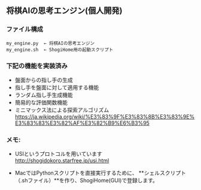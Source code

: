 ## 将棋AIの思考エンジン(個人開発)

### ファイル構成
```
my_engine.py  ← 将棋AIの思考エンジン
my_engine.sh  ← ShogiHome用の起動スクリプト
```

### 下記の機能を実装済み
- 盤面からの指し手の生成
- 指し手を盤面に対して適用する機能
- ランダム指し手生成機能
- 簡易的な評価関数機能
- ミニマックス法による探索アルゴリズム
https://ja.wikipedia.org/wiki/%E3%83%9F%E3%83%8B%E3%83%9E%E3%83%83%E3%82%AF%E3%82%B9%E6%B3%95

### メモ:
- USIというプロトコルを用いています
http://shogidokoro.starfree.jp/usi.html

- MacではPythonスクリプトを直接実行するために、
**シェルスクリプト（.shファイル）**を作り、ShogiHome(GUI)で登録します。
